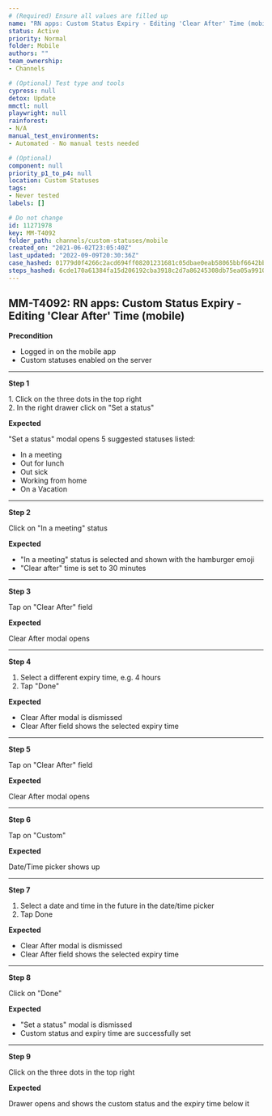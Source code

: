 ```yaml
---
# (Required) Ensure all values are filled up
name: "RN apps: Custom Status Expiry - Editing 'Clear After' Time (mobile)"
status: Active
priority: Normal
folder: Mobile
authors: ""
team_ownership: 
- Channels

# (Optional) Test type and tools
cypress: null
detox: Update
mmctl: null
playwright: null
rainforest: 
- N/A
manual_test_environments: 
- Automated - No manual tests needed

# (Optional)
component: null
priority_p1_to_p4: null
location: Custom Statuses
tags: 
- Never tested
labels: []

# Do not change
id: 11271978
key: MM-T4092
folder_path: channels/custom-statuses/mobile
created_on: "2021-06-02T23:05:40Z"
last_updated: "2022-09-09T20:30:36Z"
case_hashed: 01779d0f4266c2acd694ff08201231681c05dbae0eab58065bbf6642bbd1fa4d89f43fe9c1bebe74955e3eaeb4a1935c
steps_hashed: 6cde170a61384fa15d206192cba3918c2d7a86245308db75ea05a9910cb298d83a07a17c2f56a105e2b6ac188c1c7976
---
```


## MM-T4092: RN apps: Custom Status Expiry - Editing 'Clear After' Time (mobile)

**Precondition**

- Logged in on the mobile app
- Custom statuses enabled on the server

---

**Step 1**

1\. Click on the three dots in the top right\
2\. In the right drawer click on "Set a status"

**Expected**

"Set a status" modal opens 5 suggested statuses listed:

- In a meeting
- Out for lunch
- Out sick
- Working from home
- On a Vacation

---

**Step 2**

Click on "In a meeting" status

**Expected**

- "In a meeting" status is selected and shown with the hamburger emoji
- "Clear after" time is set to 30 minutes

---

**Step 3**

Tap on "Clear After" field

**Expected**

Clear After modal opens

---

**Step 4**

1. Select a different expiry time, e.g. 4 hours
2. Tap "Done"

**Expected**

- Clear After modal is dismissed
- Clear After field shows the selected expiry time

---

**Step 5**

Tap on "Clear After" field

**Expected**

Clear After modal opens

---

**Step 6**

Tap on "Custom"

**Expected**

Date/Time picker shows up

---

**Step 7**

1. Select a date and time in the future in the date/time picker
2. Tap Done

**Expected**

- Clear After modal is dismissed
- Clear After field shows the selected expiry time

---

**Step 8**

Click on "Done"

**Expected**

- "Set a status" modal is dismissed
- Custom status and expiry time are successfully set

---

**Step 9**

Click on the three dots in the top right

**Expected**

Drawer opens and shows the custom status and the expiry time below it
